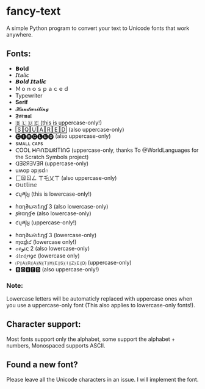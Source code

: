# fancy-text
A simple Python program to convert your text to Unicode fonts that work anywhere. 

## Fonts:
- 𝗕𝗼𝗹𝗱
- 𝘐𝘵𝘢𝘭𝘪𝘤
- 𝘽𝙤𝙡𝙙 𝙄𝙩𝙖𝙡𝙞𝙘
- Ｍｏｎｏｓｐａｃｅｄ
- Typewriter
- 𝐒𝐞𝐫𝐢𝐟
- 𝓗𝓪𝓷𝓭𝔀𝓻𝓲𝓽𝓲𝓷𝓰
- 𝕱𝖔𝖗𝖒𝖆𝖑
- 🇧 🇱 🇺 🇪 (this is uppercase-only!)
- 🅂🅀🅄🄰🅁🄴🄳 (also uppercase-only)
- 🅒🅘🅡🅒🅛🅔🅓 (also uppercase-only)
- sᴍᴀʟʟ ᴄᴀᴘs
- ᑕOOᒪ ᕼᗩᑎᗪᗯᖇITIᑎG (uppercase-only, thanks To @WorldLanguages for the Scratch Symbols project)
- ᗡƎƧЯƎVƎЯ (uppercase-only)
- uʍop ǝpᴉsd∩
- 匚ㄖㄖㄥ ㄒ乇乂ㄒ (also uppercase-only)
- 𝕆𝕦𝕥𝕝𝕚𝕟𝕖
- ƈųཞƖყ (this is lowercase-only!)
- ɦαɳ∂ω૨เƭเɳɠ 3 (also lowercase-only)
- ʂƚɾαɳɠҽ (also lowercase-only)
- ƈųཞƖყ (uppercase-only!)
- ɦαɳ∂ω૨เƭเɳɠ 3 (lowercase-only)
- ɱαɠιƈ (lowercase only!)
- ๓คﻮเς 2 (also lowercase-only)
- ડ𝕥𝕣ꪖꪀᧁꫀ (lowercase only)
- 🄟🄐🄡🄐🄝🄣🄗🄔🄢🄘🄩🄔🄓 (uppercase-only)
- 🅱🅾🆇🅴🅳 (also uppercase-only!)

### Note:
Lowercase letters will be automaticly replaced with uppercase ones when you use a uppercase-only font (This also applies to lowercase-only fonts!).

## Character support:
Most fonts support only the alphabet, some support the alphabet + numbers, Monospaced supports ASCII.


## Found a new font?
Please leave all the Unicode characters in an issue. I will implement the font. 
